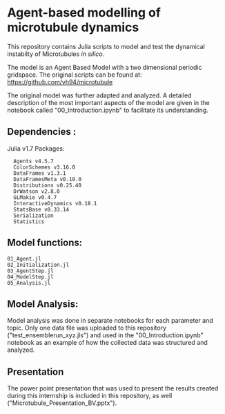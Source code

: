 # Agent-based modelling of microtubule dynamics

This repository contains Julia scripts to model and test the dynamical instabilty of Microtubules *in silico*.

The model is an Agent Based Model with a two dimensional periodic gridspace. The original scripts can be found at: https://github.com/vh94/microtubule

The original model was further adapted and analyzed. A detailed description of the most important aspects of the model are given in the notebook called "00_Introduction.ipynb" to facilitate its understanding.

## Dependencies :
Julia v1.7 Packages:
```
  Agents v4.5.7
  ColorSchemes v3.16.0
  DataFrames v1.3.1
  DataFramesMeta v0.10.0
  Distributions v0.25.40
  DrWatson v2.8.0
  GLMakie v0.4.7
  InteractiveDynamics v0.18.1
  StatsBase v0.33.14
  Serialization
  Statistics
  ```
## Model functions:
```
01_Agent.jl
02_Initialization.jl
03_AgentStep.jl
04_ModelStep.jl
05_Analysis.jl
```
## Model Analysis:
Model analysis was done in separate notebooks for each parameter and topic. Only one data file was uploaded to this repository ("test_ensemblerun_xyz.jls") and used in the "00_Introduction.ipynb" notebook as an example of how the collected data was structured and analyzed.

## Presentation
The power point presentation that was used to present the results created during this internship is included in this repository, as well ("Microtubule_Presentation_BV.pptx").
